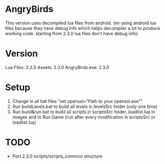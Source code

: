 # AngryBirds
This version uses decompiled lua files from android. (im using android lua files because they have debug info which helps decompiler a lot to produce working code. starting from 2.3.0 lua files don't have debug info)

# Version
Lua Files: 2.2.0
Assets: 2.3.0
AngryBirds.exe: 2.3.0

# Setup
1. Change in all bat files "set openssl="Path to your openssl.exe""
2. Run buildLevels.bat to build all levels in levelsSrc folder (only one time)
3. Run build&run.bat to build all scripts in scriptsSrc folder, loadlist.lua in images and to Run Game (run after every modification in scriptsSrc or loadlist.lua)

# TODO
- Port 2.3.0 scripts/scripts_common structure
